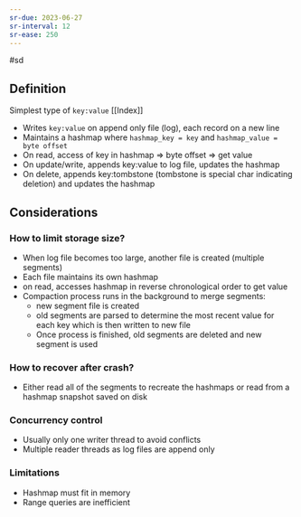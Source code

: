 ```yaml
---
sr-due: 2023-06-27
sr-interval: 12
sr-ease: 250
---
```


#sd

## Definition

Simplest type of `key:value` [[Index]]

- Writes `key:value` on append only file (log), each record on a new line
- Maintains a hashmap where `hashmap_key = key` and `hashmap_value = byte offset`
- On read, access of key in hashmap => byte offset => get value
- On update/write, appends key:value to log file, updates the hashmap
- On delete, appends key:tombstone (tombstone is special char indicating deletion) and updates the hashmap

## Considerations

### How to limit storage size?

- When log file becomes too large, another file is created (multiple segments)
- Each file maintains its own hashmap
- on read, accesses hashmap in reverse chronological order to get value
- Compaction process runs in the background to merge segments:
  - new segment file is created
  - old segments are parsed to determine the most recent value for each key which is then written to new file
  - Once process is finished, old segments are deleted and new segment is used

### How to recover after crash?

- Either read all of the segments to recreate the hashmaps or read from a hashmap snapshot
  saved on disk

### Concurrency control

- Usually only one writer thread to avoid conflicts
- Multiple reader threads as log files are append only

### Limitations

- Hashmap must fit in memory
- Range queries are inefficient
